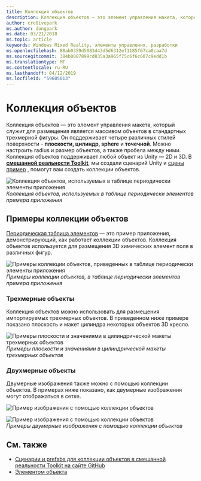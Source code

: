 ```yaml
---
title: Коллекция объектов
description: Коллекция объектов — это элемент управления макета, который служит для размещения является массивом объектов в стандартных трехмерной фигуры.
author: cre8ivepark
ms.author: dongpark
ms.date: 03/21/2018
ms.topic: article
keywords: Windows Mixed Reality, элементы управления, разработки
ms.openlocfilehash: 88ab0359d5083d43d5d6312ef1185f67ca0caa7d
ms.sourcegitcommit: 384b0087899cd835a3a965f75c6f6c607c9edd1b
ms.translationtype: MT
ms.contentlocale: ru-RU
ms.lasthandoff: 04/12/2019
ms.locfileid: "59605013"
---
```

# <a name="object-collection"></a>Коллекция объектов

Коллекция объектов — это элемент управления макета, который служит для размещения является массивом объектов в стандартных трехмерной фигуры. Он поддерживает четыре различных стилей поверхности - **плоскости, цилиндр, sphere** и **точечной**. Можно настроить radius и размер объектов, а также пробела между ними. Коллекция объектов поддерживает любой объект из Unity — 2D и 3D. В  **[смешанной реальности Toolkit](https://github.com/Microsoft/MixedRealityToolkit-Unity/blob/htk_release/Assets/HoloToolkit-Examples/UX/Readme/README_ObjectCollection.md)**, мы создали сценарий Unity и [сцены пример](https://github.com/Microsoft/MixedRealityToolkit-Unity/blob/htk_release/Assets/HoloToolkit-Examples/UX/Scenes/ObjectCollectionExample.unity) , помогут вам создать коллекции объектов.

![Коллекция объектов, используемых в таблице периодически элементы приложения](images/640px-objectcollection-hero-640px.jpg)<br>
*Коллекция объектов, используемых в таблице периодически элементов примера приложения*

## <a name="object-collection-examples"></a>Примеры коллекции объектов

[Периодическая таблица элементов](periodic-table-of-the-elements.md) — это пример приложения, демонстрирующий, как работает коллекции объектов. Коллекция объектов используется для размещения 3D химических элемент поля в различных фигур.

![Примеры коллекции объектов, приведенных в таблице периодически элементы приложения](images/periodictable-collections-1000px.jpg)<br>
*Примеры коллекции объектов, в таблице периодически элементов примера приложения*

### <a name="3d-objects"></a>Трехмерные объекты

Коллекция объектов можно использовать для размещения импортируемых трехмерных объектов. В приведенном ниже примере показано плоскость и макет цилиндра некоторых объектов 3D кресло.

![Примеры плоскости и значениями в цилиндрической макеты трехмерных объектов](images/objectcollection-3dobjects-1000px.jpg)<br>
*Примеры плоскости и значениями в цилиндрической макеты трехмерных объектов*

### <a name="2d-objects"></a>Двухмерные объекты

Двумерные изображения также можно с помощью коллекции объектов. В примерах ниже показано, как двумерные изображения могут отображаться в сетке.

![Пример изображения с помощью коллекции объектов](images/640px-layout-3dobjects-3.jpg)

![Пример изображения с помощью коллекции объектов](images/640px-layout-2dimages.jpg)<br>
*Примеры двумерные изображения с помощью коллекции объектов*

## <a name="see-also"></a>См. также
* [Сценарии и prefabs для коллекции объектов в смешанной реальности Toolkit на сайте GitHub](https://github.com/Microsoft/MixedRealityToolkit-Unity/tree/htk_release/Assets/HoloToolkit-Examples/UX)
* [Элементом объекта](interactable-object.md)
